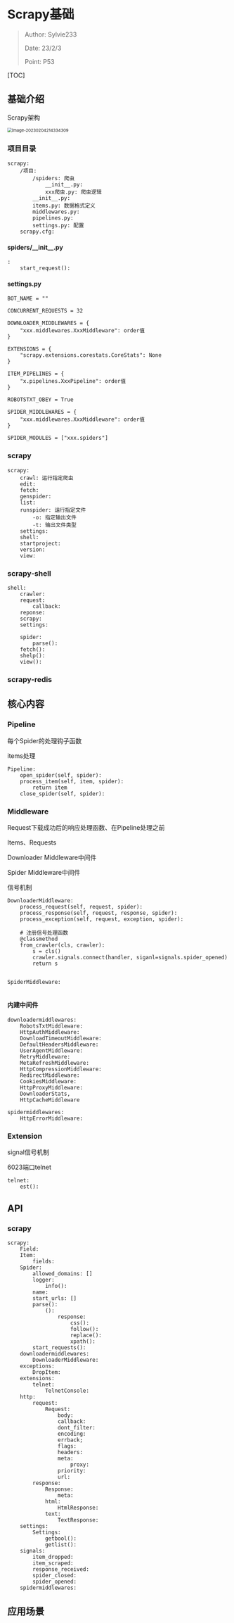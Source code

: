 # Scrapy基础

> Author: Sylvie233
>
> Date: 23/2/3
>
> Point: P53

[TOC]

## 基础介绍

Scrapy架构

<img src="Scrapy.assets/image-20230204214334309.png" alt="image-20230204214334309" style="zoom:67%;" />











### 项目目录

```
scrapy:
	/项目:
		/spiders: 爬虫
			__init__.py:
			xxx爬虫.py: 爬虫逻辑
		__init__.py:
		items.py: 数据格式定义
		middlewares.py:
		pipelines.py:
		settings.py: 配置
	scrapy.cfg:
```



#### spiders/\_\_init\_\_.py

```
:
	start_request():
```



#### settings.py

```
BOT_NAME = ""

CONCURRENT_REQUESTS = 32

DOWNLOADER_MIDDLEWARES = {
	"xxx.middlewares.XxxMiddleware": order值
}

EXTENSIONS = {
	"scrapy.extensions.corestats.CoreStats": None
}

ITEM_PIPELINES = {
	"x.pipelines.XxxPipeline": order值
}

ROBOTSTXT_OBEY = True

SPIDER_MIDDLEWARES = {
	"xxx.middlewares.XxxMiddleware": order值
}

SPIDER_MODULES = ["xxx.spiders"]

```







### scrapy

```
scrapy:
	crawl: 运行指定爬虫
	edit:
	fetch:
	genspider:
	list:
	runspider: 运行指定文件
		-o: 指定输出文件
		-t: 输出文件类型
    settings:
	shell:
	startproject:
	version:
	view:
```



### scrapy-shell

```
shell:
	crawler: 
	request:
		callback:
	reponse:
	scrapy:
	settings:
		
	spider:
		parse():
	fetch():
	shelp():
	view():
```



### scrapy-redis



## 核心内容

### Pipeline

每个Spider的处理钩子函数

items处理



```
Pipeline:
	open_spider(self, spider):
	process_item(self, item, spider):
		return item
	close_spider(self, spider):
```



### Middleware

Request下载成功后的响应处理函数、在Pipeline处理之前

Items、Requests



Downloader Middleware中间件

Spider Middleware中间件





信号机制

```
DownloaderMiddleware:
	process_request(self, request, spider):
	process_response(self, request, response, spider):
	process_exception(self, request, exception, spider):
	
	# 注册信号处理函数
	@classmethod
	from_crawler(cls, crawler):
		s = cls()
		crawler.signals.connect(handler, siganl=signals.spider_opened)
		return s
		
		
SpiderMiddleware:
	
```



#### 内建中间件

```
downloadermiddlewares:
	RobotsTxtMiddleware:
	HttpAuthMiddleware:
	DownloadTimeoutMiddleware:
	DefaultHeadersMiddleware:
	UserAgentMiddleware:
	RetryMiddleware:
	MetaRefreshMiddleware:
	HttpCompressionMiddleware:
	RedirectMiddleware:
	CookiesMiddleware:
	HttpProxyMiddleware:
	DownloaderStats,
	HttpCacheMiddleware
	
spidermiddlewares:
	HttpErrorMiddleware:
```







### Extension

signal信号机制





6023端口telnet

```
telnet:
	est():
```













## API

### scrapy

```
scrapy:
	Field:
	Item:
		fields:
	Spider:
		allowed_domains: []
		logger:
			info():
		name:
		start_urls: []
		parse():
			():
				response:
					css():
					follow():
					replace():
					xpath():
        start_requests():
	downloadermiddlewares:
		DownloaderMiddleware:
	exceptions:
		DropItem:
	extensions:
		telnet:
			TelnetConsole:
	http:
		request:
			Request:
				body:
				callback:
				dont_filter:
				encoding:
				errback;
				flags:
				headers:
				meta:
					proxy:
				priority:
				url:
		response:
			Response:
				meta:
			html:
				HtmlResponse:
			text:
				TextResponse:
	settings:
		Settings:
			getbool():
			getlist():
	signals:
		item_dropped:
		item_scraped:
		response_received:
		spider_closed:
		spider_opened:
	spidermiddlewares:
```







## 应用场景































